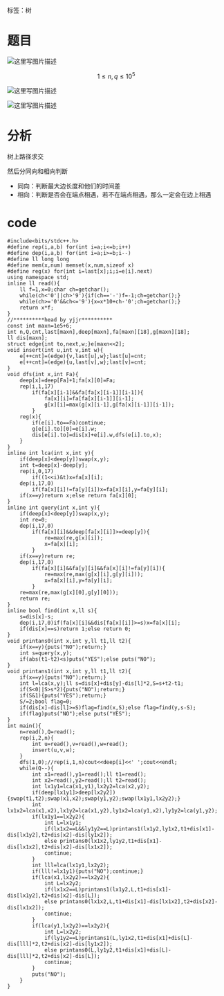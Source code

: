 ﻿---
subtitle: "树上路径求交"
tags: 
 - 树-杂题
grammar_cjkRuby: true
catalog: true
layout:  post
header-img: "img/header/P38.jpg"
preview-img: "/img/preview/P38.jpg"
---
标签：树

# 题目

![这里写图片描述](//img-blog.csdn.net/20180316214421817?watermark/2/text/Ly9ibG9nLmNzZG4ubmV0L3F3ZXJ0eTExMjU=/font/5a6L5L2T/fontsize/400/fill/I0JBQkFCMA==/dissolve/70)

$$1\leq n,q\leq 10^5$$

![这里写图片描述](//img-blog.csdn.net/20180316220357311?watermark/2/text/Ly9ibG9nLmNzZG4ubmV0L3F3ZXJ0eTExMjU=/font/5a6L5L2T/fontsize/400/fill/I0JBQkFCMA==/dissolve/70)

![这里写图片描述](//img-blog.csdn.net/20180316220405861?watermark/2/text/Ly9ibG9nLmNzZG4ubmV0L3F3ZXJ0eTExMjU=/font/5a6L5L2T/fontsize/400/fill/I0JBQkFCMA==/dissolve/70)

# 分析

树上路径求交

然后分同向和相向判断

- 同向：判断最大边长度和他们的时间差
- 相向：判断是否会在端点相遇，若不在端点相遇，那么一定会在边上相遇

# code
```
#include<bits/stdc++.h>
#define rep(i,a,b) for(int i=a;i<=b;i++)
#define dep(i,a,b) for(int i=a;i>=b;i--)
#define ll long long
#define mem(x,num) memset(x,num,sizeof x)
#define reg(x) for(int i=last[x];i;i=e[i].next)
using namespace std;
inline ll read(){
	ll f=1,x=0;char ch=getchar();
	while(ch<'0'||ch>'9'){if(ch=='-')f=-1;ch=getchar();}
	while(ch>='0'&&ch<='9'){x=x*10+ch-'0';ch=getchar();}
	return x*f;
}
//**********head by yjjr**********
const int maxn=1e5+6;
int n,Q,cnt,last[maxn],deep[maxn],fa[maxn][18],g[maxn][18];
ll dis[maxn];
struct edge{int to,next,w;}e[maxn<<2];
void insert(int u,int v,int w){
	e[++cnt]=(edge){v,last[u],w};last[u]=cnt;
	e[++cnt]=(edge){u,last[v],w};last[v]=cnt;
}
void dfs(int x,int Fa){
	deep[x]=deep[Fa]+1;fa[x][0]=Fa;
	rep(i,1,17)
		if(fa[x][i-1]&&fa[fa[x][i-1]][i-1]){
			fa[x][i]=fa[fa[x][i-1]][i-1];
			g[x][i]=max(g[x][i-1],g[fa[x][i-1]][i-1]);
		}
	reg(x){
		if(e[i].to==Fa)continue;
		g[e[i].to][0]=e[i].w;
		dis[e[i].to]=dis[x]+e[i].w,dfs(e[i].to,x); 
	}
}
inline int lca(int x,int y){
	if(deep[x]<deep[y])swap(x,y);
	int t=deep[x]-deep[y];
	rep(i,0,17)
		if((1<<i)&t)x=fa[x][i];
	dep(i,17,0)
		if(fa[x][i]!=fa[y][i])x=fa[x][i],y=fa[y][i];
	if(x==y)return x;else return fa[x][0];
}
inline int query(int x,int y){
	if(deep[x]<deep[y])swap(x,y);
	int re=0;
	dep(i,17,0)
		if(fa[x][i]&&deep[fa[x][i]]>=deep[y]){
			re=max(re,g[x][i]);
			x=fa[x][i];
		}
	if(x==y)return re;
	dep(i,17,0)
		if(fa[x][i]&&fa[y][i]&&fa[x][i]!=fa[y][i]){
			re=max(re,max(g[x][i],g[y][i]));
			x=fa[x][i],y=fa[y][i];
		}
	re=max(re,max(g[x][0],g[y][0]));
	return re;
}		
inline bool find(int x,ll s){
	s=dis[x]-s;
	dep(i,17,0)if(fa[x][i]&&dis[fa[x][i]]>=s)x=fa[x][i];
	if(dis[x]==s)return 1;else return 0;
}
void printans0(int x,int y,ll t1,ll t2){
	if(x==y){puts("NO");return;}
	int s=query(x,y);
	if(abs(t1-t2)<s)puts("YES");else puts("NO");
}
void printans1(int x,int y,ll t1,ll t2){
	if(x==y){puts("NO");return;}
	int l=lca(x,y);ll s=dis[x]+dis[y]-dis[l]*2,S=s+t2-t1;
	if(S<0||S>s*2){puts("NO");return;}
	if(S&1){puts("YES");return;}
	S/=2;bool flag=0;
	if(dis[x]-dis[l]>=S)flag=find(x,S);else flag=find(y,s-S);
	if(flag)puts("NO");else puts("YES");
}
int main(){
	n=read(),Q=read();
	rep(i,2,n){
		int u=read(),v=read(),w=read();
		insert(u,v,w);
	}
	dfs(1,0);//rep(i,1,n)cout<<deep[i]<<' ';cout<<endl;
	while(Q--){
		int x1=read(),y1=read();ll t1=read();
		int x2=read(),y2=read();ll t2=read();
		int lx1y1=lca(x1,y1),lx2y2=lca(x2,y2);
		if(deep[lx1y1]>deep[lx2y2]){swap(t1,t2);swap(x1,x2);swap(y1,y2);swap(lx1y1,lx2y2);}
		int lx1x2=lca(x1,x2),lx1y2=lca(x1,y2),ly1x2=lca(y1,x2),ly1y2=lca(y1,y2);
		if(lx1y1==lx2y2){
			int L=lx1y1;
			if(lx1x2==L&&ly1y2==L)printans1(lx1y2,ly1x2,t1+dis[x1]-dis[lx1y2],t2+dis[x2]-dis[ly1x2]);
			else printans0(lx1x2,ly1y2,t1+dis[x1]-dis[lx1x2],t2+dis[x2]-dis[lx1x2]);
			continue;
		}
		int lll=lca(lx1y1,lx2y2);
		if(lll!=lx1y1){puts("NO");continue;}
		if(lca(x1,lx2y2)==lx2y2){
			int L=lx2y2;
			if(lx1x2==L)printans1(lx1y2,L,t1+dis[x1]-dis[lx1y2],t2+dis[x2]-dis[L]);
			else printans0(lx1x2,L,t1+dis[x1]-dis[lx1x2],t2+dis[x2]-dis[lx1x2]);
			continue;
		}
		if(lca(y1,lx2y2)==lx2y2){
			int L=lx2y2;
			if(ly1y2==L)printans1(L,ly1x2,t1+dis[x1]+dis[L]-dis[lll]*2,t2+dis[x2]-dis[ly1x2]);
			else printans0(L,ly1y2,t1+dis[x1]+dis[L]-dis[lll]*2,t2+dis[x2]-dis[L]);
			continue;
		}
		puts("NO");
	}
}
```
